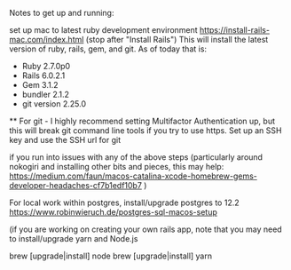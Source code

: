 Notes to get up and running:

set up mac to latest ruby development environment
https://install-rails-mac.com/index.html (stop after "Install Rails")
This will install the latest version of ruby, rails, gem, and git. As of today that is:

* Ruby 2.7.0p0
* Rails 6.0.2.1
* Gem 3.1.2
* bundler 2.1.2
* git version 2.25.0

** For git - I highly recommend setting Multifactor Authentication up, but this will break git command line tools if you try to use https. Set up an SSH key and use the SSH url for git

if you run into issues with any of the above steps (particularly around nokogiri and installing other bits and pieces, this may help: https://medium.com/faun/macos-catalina-xcode-homebrew-gems-developer-headaches-cf7b1edf10b7 )



For local work within postgres, install/upgrade postgres to 12.2
https://www.robinwieruch.de/postgres-sql-macos-setup

(if you are working on creating your own rails app, note that you may need to install/upgrade yarn and Node.js

brew [upgrade|install] node
brew [upgrade|install] yarn

